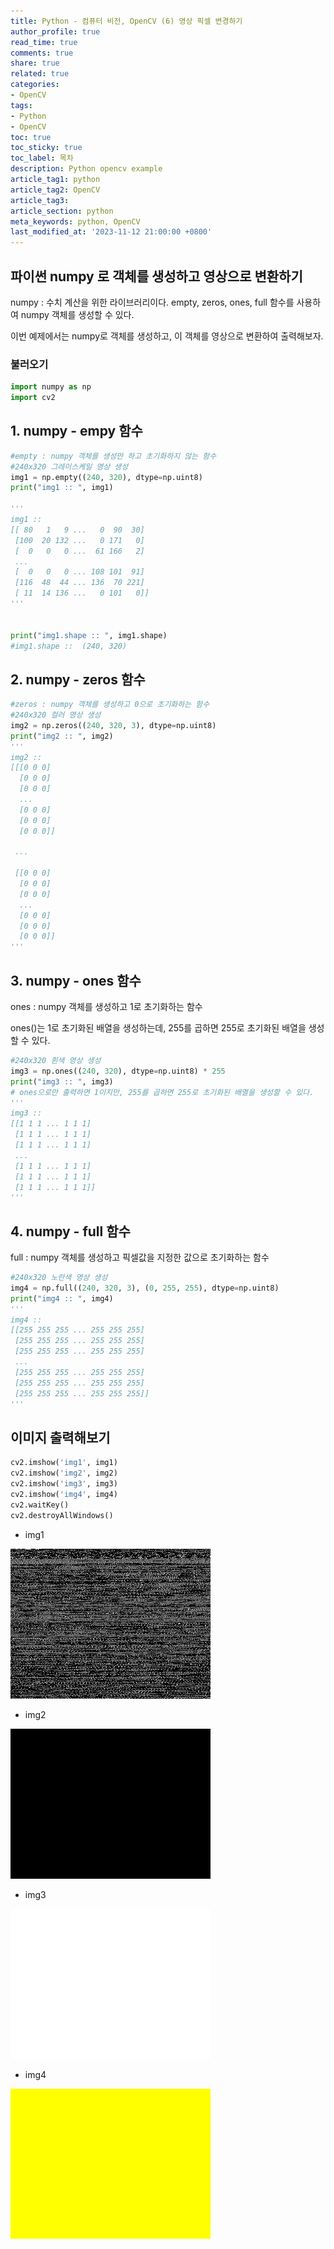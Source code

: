 ```yaml
---
title: Python - 컴퓨터 비전, OpenCV (6) 영상 픽셀 변경하기
author_profile: true
read_time: true
comments: true
share: true
related: true
categories:
- OpenCV
tags:
- Python
- OpenCV
toc: true
toc_sticky: true
toc_label: 목차
description: Python opencv example
article_tag1: python
article_tag2: OpenCV
article_tag3: 
article_section: python
meta_keywords: python, OpenCV
last_modified_at: '2023-11-12 21:00:00 +0800'
---
```


## 파이썬 numpy 로 객체를 생성하고 영상으로 변환하기

numpy : 수치 계산을 위한 라이브러리이다.
empty, zeros, ones, full 함수를 사용하여 numpy 객체를 생성할 수 있다.

이번 예제에서는 numpy로 객체를 생성하고, 이 객체를 영상으로 변환하여 출력해보자.

### 불러오기
```py
import numpy as np
import cv2
```

## 1. numpy - empy 함수

```py
#empty : numpy 객체를 생성만 하고 초기화하지 않는 함수
#240x320 그레이스케일 영상 생성
img1 = np.empty((240, 320), dtype=np.uint8) 
print("img1 :: ", img1)

'''
img1 ::  
[[ 80   1   9 ...   0  90  30]
 [100  20 132 ...   0 171   0]
 [  0   0   0 ...  61 166   2]
 ...
 [  0   0   0 ... 108 101  91]
 [116  48  44 ... 136  70 221]
 [ 11  14 136 ...   0 101   0]]
'''


print("img1.shape :: ", img1.shape)
#img1.shape ::  (240, 320)
```


## 2. numpy - zeros 함수

```py
#zeros : numpy 객체를 생성하고 0으로 초기화하는 함수
#240x320 컬러 영상 생성
img2 = np.zeros((240, 320, 3), dtype=np.uint8) 
print("img2 :: ", img2)
'''
img2 ::  
[[[0 0 0]
  [0 0 0]
  [0 0 0]
  ...
  [0 0 0]
  [0 0 0]
  [0 0 0]]

 ...

 [[0 0 0]
  [0 0 0]
  [0 0 0]
  ...
  [0 0 0]
  [0 0 0]
  [0 0 0]]
'''
```


## 3. numpy - ones 함수

ones : numpy 객체를 생성하고 1로 초기화하는 함수

ones()는 1로 초기화된 배열을 생성하는데, 255를 곱하면 255로 초기화된 배열을 생성할 수 있다.

```py
#240x320 흰색 영상 생성
img3 = np.ones((240, 320), dtype=np.uint8) * 255 
print("img3 :: ", img3)
# ones으로만 출력하면 1이지만, 255를 곱하면 255로 초기화된 배열을 생성할 수 있다.
'''
img3 ::  
[[1 1 1 ... 1 1 1]
 [1 1 1 ... 1 1 1]
 [1 1 1 ... 1 1 1]
 ...
 [1 1 1 ... 1 1 1]
 [1 1 1 ... 1 1 1]
 [1 1 1 ... 1 1 1]]
'''
```

## 4. numpy - full 함수

full : numpy 객체를 생성하고 픽셀값을 지정한 값으로 초기화하는 함수

```py
#240x320 노란색 영상 생성
img4 = np.full((240, 320, 3), (0, 255, 255), dtype=np.uint8) 
print("img4 :: ", img4)
'''
img4 :: 
[[255 255 255 ... 255 255 255]
 [255 255 255 ... 255 255 255]
 [255 255 255 ... 255 255 255]
 ...
 [255 255 255 ... 255 255 255]
 [255 255 255 ... 255 255 255]
 [255 255 255 ... 255 255 255]]
'''
```

## 이미지 출력해보기
```py
cv2.imshow('img1', img1)
cv2.imshow('img2', img2)
cv2.imshow('img3', img3)
cv2.imshow('img4', img4)
cv2.waitKey()
cv2.destroyAllWindows()
```
- img1

![img](/assets/images/opencv/create_img1.png "opencv.png")

- img2

![img](/assets/images/opencv/create_img2.png "opencv.png")

- img3

![img](/assets/images/opencv/create_img3.png "opencv.png")

- img4

![img](/assets/images/opencv/create_img4.png "opencv.png")